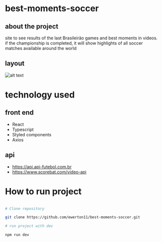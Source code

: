 # best-moments-soccer

## about the project

site to see results of the last Brasileirão games and best moments in videos.
if the championship is completed, it will show highlights of all soccer matches available around the world

## layout

![alt text](https://github.com/ewerton11/best-moments-soccer/blob/main/src/assets/layoutGitHub/best-moments-soccer.png)

# technology used

## front end

- React
- Typescript
- Styled components
- Axios

## api

- https://api.api-futebol.com.br
- https://www.scorebat.com/video-api

# How to run project

```bash

# Clone repository

git clone https://github.com/ewerton11/best-moments-soccer.git

# run project with dev

npm run dev
